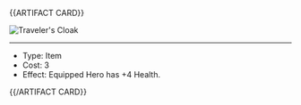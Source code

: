 <!-- ======================================

How to Contribute: https://ggs.wiki/r/howto

Artifact-specific info: https://github.com/GGS-ORG/artifact/blob/master/README.md

====================================== -->


{{ARTIFACT CARD}}

<!-- Card image goes here. -->

![Traveler's Cloak](https://i.imgur.com/oVlTZ4Q.jpg)

---

<!-- Card description goes here. -->

* Type: Item
* Cost: 3
* Effect: Equipped Hero has +4 Health. 

{{/ARTIFACT CARD}}
